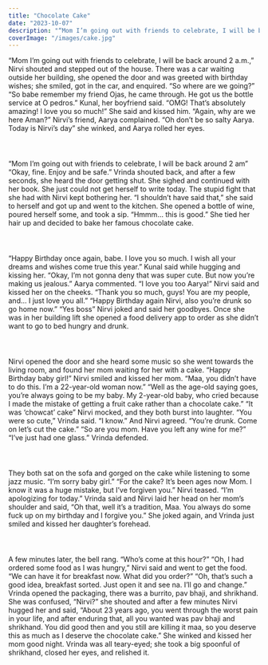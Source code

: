 ```yaml
---
title: "Chocolate Cake"
date: "2023-10-07"
description: "“Mom I’m going out with friends to celebrate, I will be back around 2 a.m.,” Nirvi shouted and stepped out of the house. There was a car waiting outside her building, she opened the door and was greeted with birthday wishes..."
coverImage: "/images/cake.jpg"
---
```



“Mom I’m going out with friends to celebrate, I will be back around 2 a.m.,” Nirvi shouted and stepped out of the house. There was a car waiting outside her building, she opened the door and was greeted with birthday wishes; she smiled, got in the car, and enquired. “So where are we going?” “So babe remember my friend Ojas, he came through. He got us the bottle service at O pedros.” Kunal, her boyfriend said. “OMG! That’s absolutely amazing! I love you so much!” She said and kissed him. “Again, why are we here Aman?” Nirvi’s friend, Aarya complained. “Oh don’t be so salty Aarya. Today is Nirvi’s day” she winked, and Aarya rolled her eyes.
###
&nbsp; 


“Mom I’m going out with friends to celebrate, I will be back around 2 am” “Okay, fine. Enjoy and be safe.” Vrinda shouted back, and after a few seconds, she heard the door getting shut. She sighed and continued with her book. She just could not get herself to write today. The stupid fight that she had with Nirvi kept bothering her. “I shouldn’t have said that,” she said to herself and got up and went to the kitchen. She opened a bottle of wine, poured herself some, and took a sip. “Hmmm… this is good.” She tied her hair up and decided to bake her famous chocolate cake.
###
&nbsp; 

“Happy Birthday once again, babe. I love you so much. I wish all your dreams and wishes come true this year.” Kunal said while hugging and kissing her. “Okay, I’m not gonna deny that was super cute. But now you’re making us jealous.” Aarya commented. “I love you too Aarya!” Nirvi said and kissed her on the cheeks. “Thank you so much, guys! You are my people, and… I just love you all.” “Happy Birthday again Nirvi, also you’re drunk so go home now.” “Yes boss” Nirvi joked and said her goodbyes. Once she was in her building lift she opened a food delivery app to order as she didn’t want to go to bed hungry and drunk.
###
&nbsp;

Nirvi opened the door and she heard some music so she went towards the living room, and found her mom waiting for her with a cake. “Happy Birthday baby girl!” Nirvi smiled and kissed her mom. “Maa, you didn’t have to do this. I’m a 22-year-old woman now.” “Well as the age-old saying goes, you’re always going to be my baby. My 2-year-old baby, who cried because I made the mistake of getting a fruit cake rather than a chocolate cake.” “It was ‘chowcat’ cake” Nirvi mocked, and they both burst into laughter. “You were so cute,” Vrinda said. “I know.” And Nirvi agreed. “You’re drunk. Come on let’s cut the cake.” “So are you mom. Have you left any wine for me?” “I’ve just had one glass.” Vrinda defended.
###
&nbsp;

They both sat on the sofa and gorged on the cake while listening to some jazz music. “I’m sorry baby girl.” “For the cake? It’s been ages now Mom. I know it was a huge mistake, but I’ve forgiven you.” Nirvi teased. “I’m apologizing for today.” Vrinda said and Nirvi laid her head on her mom’s shoulder and said, “Oh that, well it’s a tradition, Maa. You always do some fuck up on my birthday and I forgive you.” She joked again, and Vrinda just smiled and kissed her daughter’s forehead.
###
&nbsp; 

A few minutes later, the bell rang. “Who’s come at this hour?” “Oh, I had ordered some food as I was hungry,” Nirvi said and went to get the food. “We can have it for breakfast now. What did you order?” “Oh, that’s such a good idea, breakfast sorted. Just open it and see na. I’ll go and change.” Vrinda opened the packaging, there was a burrito, pav bhaji, and shrikhand. She was confused, “Nirvi?” she shouted and after a few minutes Nirvi hugged her and said, “About 23 years ago, you went through the worst pain in your life, and after enduring that, all you wanted was pav bhaji and shrikhand. You did good then and you still are killing it maa, so you deserve this as much as I deserve the chocolate cake.” She winked and kissed her mom good night. Vrinda was all teary-eyed; she took a big spoonful of shrikhand, closed her eyes, and relished it.
###
&nbsp;
